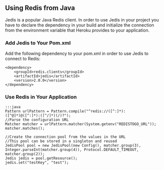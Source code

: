 ## Using Redis from Java

Jedis is a popular Java Redis client. In order to use Jedis in your project you have to declare the dependency in your build and initialize the connection from the environment variable that Heroku provides to your application.

### Add Jedis to Your Pom.xml

Add the following dependency to your pom.xml in order to use Jedis to connect to Redis:

    <dependency>
        <groupId>redis.clients</groupId>
        <artifactId>jedis</artifactId>
        <version>2.0.0</version>
    </dependency>

### Use Redis in Your Application

    :::java
    Pattern urlPattern = Pattern.compile("^redis://([^:]*):([^@]*)@([^:]*):([^/]*)(/)?");
    //Parse the configuration URL
    Matcher matcher = urlPattern.matcher(System.getenv("REDISTOGO_URL"));
    matcher.matches();
	
    //Create the connection pool from the values in the URL
    //This pool can be stored in a singleton and reused
    JedisPool pool = new JedisPool(new Config(), matcher.group(3), Integer.parseInt(matcher.group(4)), Protocol.DEFAULT_TIMEOUT, matcher.group(2));
    Jedis jedis = pool.getResource();
    jedis.set("testKey", "test");
